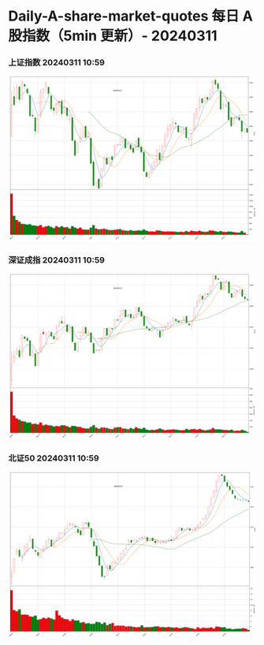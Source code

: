 
# Daily-A-share-market-quotes 每日 A 股指数（5min 更新）- 20240311

### 上证指数 20240311 10:59
![](./fig/2024/3/20240311-sh000001.png)

### 深证成指 20240311 10:59
![](./fig/2024/3/20240311-sz399001.png)

### 北证50 20240311 10:59
![](./fig/2024/3/20240311-bj899050.png)
